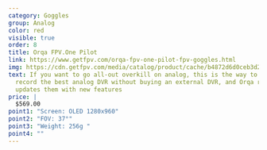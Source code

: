 ```yaml
---
category: Goggles
group: Analog
color: red
visible: true
order: 8
title: Orqa FPV.One Pilot
link: https://www.getfpv.com/orqa-fpv-one-pilot-fpv-goggles.html
img: https://cdn.getfpv.com/media/catalog/product/cache/b4872d6d0ceb3d2181c291dd3ccc7b81/o/r/orqa-fpv.one-pilot-fpv-goggles-main-2.jpg
text: If you want to go all-out overkill on analog, this is the way to go. They
  record the best analog DVR without buying an external DVR, and Orqa regularly
  updates them with new features
price: |
  $569.00
point1: "Screen: OLED 1280x960"
point2: "FOV: 37°"
point3: "Weight: 256g "
point4: ""
---
```

